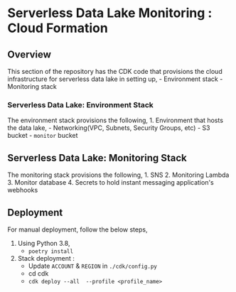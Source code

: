 # Serverless Data Lake Monitoring : Cloud Formation

## Overview
This section of the repository has the CDK code that provisions the cloud infrastructure for serverless data lake in setting up, 
    - Environment stack
    - Monitoring stack

### Serverless Data Lake: Environment Stack 
The environment stack provisions the following,
    1. Environment that hosts the data lake,
        - Networking(VPC, Subnets, Security Groups, etc) 
        - S3 bucket - `monitor` bucket

## Serverless Data Lake: Monitoring Stack
The monitoring stack provisions the following,
    1. SNS
    2. Monitoring Lambda
    3. Monitor database
    4. Secrets to hold instant messaging application's webhooks

## Deployment
For manual deployment, follow the below steps,
1. Using Python 3.8,
    - `poetry install`
2. Stack deployment :
    - Update `ACCOUNT` & `REGION` in `./cdk/config.py` 
    - cd cdk
    - `cdk deploy --all  --profile <profile_name>`

